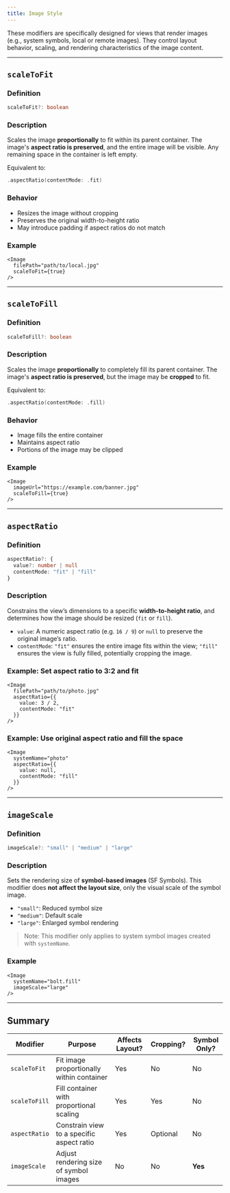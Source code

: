 ```yaml
---
title: Image Style
---
```

These modifiers are specifically designed for views that render images (e.g., system symbols, local or remote images). They control layout behavior, scaling, and rendering characteristics of the image content.

---

## `scaleToFit`

### Definition

```ts
scaleToFit?: boolean
```

### Description

Scales the image **proportionally** to fit within its parent container. The image's **aspect ratio is preserved**, and the entire image will be visible. Any remaining space in the container is left empty.

Equivalent to:

```swift
.aspectRatio(contentMode: .fit)
```

### Behavior

* Resizes the image without cropping
* Preserves the original width-to-height ratio
* May introduce padding if aspect ratios do not match

### Example

```tsx
<Image
  filePath="path/to/local.jpg"
  scaleToFit={true}
/>
```

---

## `scaleToFill`

### Definition

```ts
scaleToFill?: boolean
```

### Description

Scales the image **proportionally** to completely fill its parent container. The image's **aspect ratio is preserved**, but the image may be **cropped** to fit.

Equivalent to:

```swift
.aspectRatio(contentMode: .fill)
```

### Behavior

* Image fills the entire container
* Maintains aspect ratio
* Portions of the image may be clipped

### Example

```tsx
<Image
  imageUrl="https://example.com/banner.jpg"
  scaleToFill={true}
/>
```

---

## `aspectRatio`

### Definition

```ts
aspectRatio?: {
  value?: number | null
  contentMode: "fit" | "fill"
}
```

### Description

Constrains the view’s dimensions to a specific **width-to-height ratio**, and determines how the image should be resized (`fit` or `fill`).

* `value`: A numeric aspect ratio (e.g. `16 / 9`) or `null` to preserve the original image’s ratio.
* `contentMode`: `"fit"` ensures the entire image fits within the view; `"fill"` ensures the view is fully filled, potentially cropping the image.

### Example: Set aspect ratio to 3:2 and fit

```tsx
<Image
  filePath="path/to/photo.jpg"
  aspectRatio={{
    value: 3 / 2,
    contentMode: "fit"
  }}
/>
```

### Example: Use original aspect ratio and fill the space

```tsx
<Image
  systemName="photo"
  aspectRatio={{
    value: null,
    contentMode: "fill"
  }}
/>
```

---

## `imageScale`

### Definition

```ts
imageScale?: "small" | "medium" | "large"
```

### Description

Sets the rendering size of **symbol-based images** (SF Symbols). This modifier does **not affect the layout size**, only the visual scale of the symbol image.

* `"small"`: Reduced symbol size
* `"medium"`: Default scale
* `"large"`: Enlarged symbol rendering

> Note: This modifier only applies to system symbol images created with `systemName`.

### Example

```tsx
<Image
  systemName="bolt.fill"
  imageScale="large"
/>
```

---

## Summary

| Modifier      | Purpose                                   | Affects Layout? | Cropping? | Symbol Only? |
| ------------- | ----------------------------------------- | --------------- | --------- | ------------ |
| `scaleToFit`  | Fit image proportionally within container | Yes             | No        | No           |
| `scaleToFill` | Fill container with proportional scaling  | Yes             | Yes       | No           |
| `aspectRatio` | Constrain view to a specific aspect ratio | Yes             | Optional  | No           |
| `imageScale`  | Adjust rendering size of symbol images    | No              | No        | **Yes**      |
